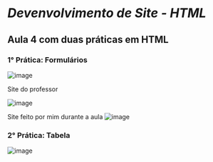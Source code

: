 # *Devenvolvimento de Site - HTML*
## Aula 4 com duas práticas em HTML 
### 1° Prática: Formulários
![image](https://user-images.githubusercontent.com/89542446/181865350-e86cf01b-1c4a-4498-bf09-aa150506f594.png)


Site do professor

![image](https://user-images.githubusercontent.com/89542446/181864617-1c6ee132-3f65-4e53-9aec-709170d633ec.png)

Site feito por mim durante a aula
![image](https://user-images.githubusercontent.com/89542446/181864669-897a495e-f73e-4ecc-b662-65f8d620ffe5.png)

### 2° Prática: Tabela
![image](https://user-images.githubusercontent.com/89542446/181865826-8e84ce31-2efc-4565-94da-222dbf3164af.png)

